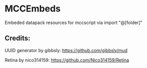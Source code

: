 # MCCEmbeds
Embeded datapack resources for mccscript via import "@[folder]" 

## Credits: 
UUID generator by gibbsly: https://github.com/gibbsly/mud

Retina by nico314159: https://github.com/Nico314159/Retina
